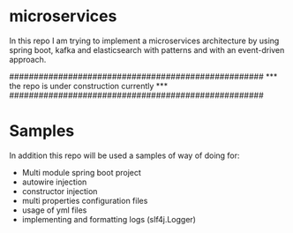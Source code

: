 # microservices

In this repo I am trying to implement a microservices architecture by using spring boot, kafka and elasticsearch with patterns and with an event-driven approach.

####################################################
*** the repo is under construction currently ***
####################################################

Samples
=============

In addition this repo will be used a samples of way of doing for:
- Multi module spring boot project
- autowire injection 
- constructor injection 
- multi properties configuration files
- usage of yml files
- implementing and formatting logs (slf4j.Logger)



